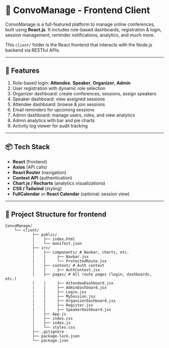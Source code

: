 # 🎨 ConvoManage - Frontend Client

ConvoManage is a full-featured platform to manage online conferences, built using **React.js**. It includes role-based dashboards, registration & login, session management, reminder notifications, analytics, and much more.

This `client/` folder is the React frontend that interacts with the Node.js backend via RESTful APIs.

---

## 🚀 Features

1. Role-based login: **Attendee**, **Speaker**, **Organizer**, **Admin**  
2. User registration with dynamic role selection  
3. Organizer dashboard: create conferences, sessions, assign speakers  
4. Speaker dashboard: view assigned sessions  
5. Attendee dashboard: browse & join sessions  
6. Email reminders for upcoming sessions  
7. Admin dashboard: manage users, roles, and view analytics  
8. Admin analytics with bar and pie charts  
9. Activity log viewer for audit tracking  
<!-- Fully responsive UI with modern design -->

---

## 📦 Tech Stack

- **React** (frontend)
- **Axios** (API calls)
- **React Router** (navigation)
- **Context API** (authentication)
- **Chart.js / Recharts** (analytics visualizations)
- **CSS / Tailwind** (styling)
- **FullCalendar** or **React Calendar** (optional: session view)

---

## 📁 Project Structure for frontend

```
ConvoManage/
    └── client/
            ├── public/
            |    ├── index.html
            │    └── manifest.json
            ├── src/
            │    ├── components/ # Navbar, charts, etc.
            |    |     ├── Navbar.jsx
            |    |     └── ProtectedRoute.jsx
            │    ├── context/ # Auth context
            |    |     ├── AuthContext.jsx
            │    ├── pages/ # All route pages (login, dashboards, etc.)
            |    |     ├── AttendeeDashboard.jsx
            |    |     ├── AdminDashboard.jsx
            |    |     ├── Login.jsx
            |    |     ├── MySession.jsx
            |    |     ├── OrganizerDashboard.jsx
            |    |     ├── Register.jsx
            |    |     ├── SpeakerDashboard.jsx
            │    ├── App.js
            │    ├── index.css
            │    ├── index.js
            │    └── styles.css
            ├── .gitignore
            ├── package-lock.json
            └── package.json

```